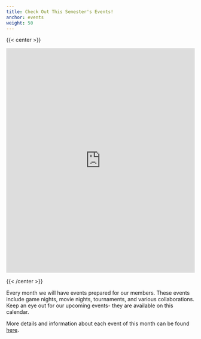 ```yaml
---
title: Check Out This Semester's Events!
anchor: events
weight: 50
---
```

{{< center >}}
<iframe src="https://calendar.google.com/calendar/embed?height=600&amp;wkst=1&amp;bgcolor=%23FFFFFF&amp;src=sjsu.edu_1i9qld8i4qgpoovku96u62sdgs%40group.calendar.google.com&amp;color=%23AB8B00&amp;ctz=America%2FLos_Angeles" style="border-width:0" width="100%" height="600" frameborder="0" scrolling="no"></iframe>
{{< /center >}}

Every month we will have events prepared for our members. These events include game nights, movie nights, tournaments, and various collaborations. Keep an eye out for our upcoming events- they are available on this calendar.


More details and information about each event of this month can be found [here](https://www.facebook.com/groups/SJSUPKMN/).
